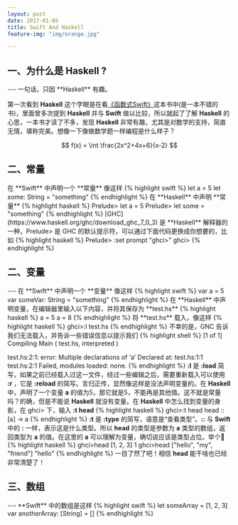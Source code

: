 ```yaml
---
layout: post
date: 2017-01-05
title: Swift And Haskell
feature-img: "img/orange.jpg"

---
```


<h2>一、为什么是 Haskell ?</h2>
---
一句话，只因 **Haskell** 有趣。

第一次看到 **Haskell** 这个字眼是在看[《函数式Swift》](https://objccn.io/products/functional-swift/)这本书中(是一本不错的书)，里面曾多次提到 **Haskell** 并与 **Swift** 做以比较，所以就起了了解 **Haskell** 的心思，一本书才读了不多，发现 **Haskell** 非常有趣，尤其是对数学的支持，简直无情，堪称完美。想像一下像做数学题一样编程是什么样子？

$$ f(x) = \int \frac{2x^2+4x+6}{x-2} $$

<h2>二、常量 </h2>
在 **Swift** 中声明一个 **常量** 像这样
{% highlight swift %}
let a = 5
let some: String = "something"
{% endhighlight %}
在 **Haskell** 中声明 **常量**
{% highlight haskell %}
Prelude> let a = 5
Prelude> let some = "something"
{% endhighlight %}
[GHC](https://www.haskell.org/ghc/download_ghc_7_0_3) 是 **Haskell** 解释器的一种，Prelude> 是 GHC 的默认提示符，可以通过下面代码更换成你想要的，比如
{% highlight haskell %}
Prelude> :set prompt "ghci>"
ghci>
{% endhighlight %}

<h2>二、变量 </h2>
---
在 **Swift** 中声明一个 **变量** 像这样
{% highlight swift %}
var a = 5
var someVar: String = "something"
{% endhighlight %}
在 **Haskell** 中声明变量，在编辑器里输入以下内容，并将其保存为 **test.hs**
{% highlight haskell %}
a = 5
a = 8
{% endhighlight %}
将 **test.hs** 载入，像这样
{% highlight haskell %}
ghci>:l test.hs
{% endhighlight %}
不幸的是，GNC 告诉我们无法载入，并告诉一些错误信息以提示我们
{% highlight shell %}
[1 of 1] Compiling Main             ( test.hs, interpreted )

test.hs:2:1: error:
    Multiple declarations of ‘a’
    Declared at: test.hs:1:1
                 test.hs:2:1
Failed, modules loaded: none.
{% endhighlight %}
**:l** 是 **:load** 简写，如果之前已经载入过这一文件，经过一些编辑之后，需要重新载入可以使用 **:r** ，它是 **:reload** 的简写。言归正传，显然像这样是没法声明变量的。在 **Haskell** 中，声明了一个变量 **a** 的值为5，那它就是5，不能再是其他值。这不就是常量吗？的确，但是不能说 **Haskell** 就没有变量。在 **Haskell** 中怎么找到变量的身影，在 ghci> 下，输入 **:t head**
{% highlight haskell %}
ghci>:t head
head :: [a] -> a
{% endhighlight %}
**:t** 是 **:type** 的简写，语意是“查看类型”。**::** 与 **Swift** 中的 **:** 一样，表示这是什么类型。所以 **head** 的类型是参数为 **a** 类型的数组，返回类型为 **a** 的值。在这里的 **a** 可以理解为变量，确切说应该是类型占位。举个🌰
{% highlight haskell %}
ghci>head [1, 2, 3]
1
ghci>head ["hello", "my", "friend"]
"hello"
{% endhighlight %}
一目了然了吧！相信 **head** 能干啥也已经非常清楚了！

<h2>三、数组 </h2>
---
**Swift** 中的数组是这样
{% highlight swift %}
let someArray = [1, 2, 3]
var anotherArray: [String] = []
{% endhighlight %}

